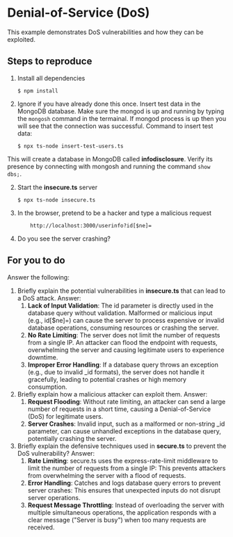 # Denial-of-Service (DoS)

This example demonstrates DoS vulnerabilities and how they can be exploited.

## Steps to reproduce

1. Install all dependencies

    `$ npm install`

2. Ignore if you have already done this once. Insert test data in the MongoDB database. Make sure the mongod is up and running by typing the `mongosh` command in the termainal. If mongod process is up then you will see that the connection was successful. Command to insert test data:

    `$ npx ts-node insert-test-users.ts`

This will create a database in MongoDB called __infodisclosure__. Verify its presence by connecting with mongosh and running the command `show dbs;`.

2. Start the **insecure.ts** server

    `$ npx ts-node insecure.ts`

3. In the browser, pretend to be a hacker and type a malicious request

    ```
        http://localhost:3000/userinfo?id[$ne]=
    ```

4. Do you see the server crashing?

## For you to do

Answer the following:

1. Briefly explain the potential vulnerabilities in **insecure.ts** that can lead to a DoS attack.
    Answer: 
    1. **Lack of Input Validation**:
    The id parameter is directly used in the database query without validation.
    Malformed or malicious input (e.g., id[$ne]=) can cause the server to process expensive or invalid database operations, consuming resources or crashing the server.
    3. **No Rate Limiting**:
    The server does not limit the number of requests from a single IP. An attacker can flood the endpoint with requests, overwhelming the server and causing legitimate users to experience downtime.
    4. **Improper Error Handling**:
    If a database query throws an exception (e.g., due to invalid _id formats), the server does not handle it gracefully, leading to potential crashes or high memory consumption.
2. Briefly explain how a malicious attacker can exploit them.
    Answer:
    1. **Request Flooding**:
    Without rate limiting, an attacker can send a large number of requests in a short time, causing a Denial-of-Service (DoS) for legitimate users.
    2. **Server Crashes**:
    Invalid input, such as a malformed or non-string _id parameter, can cause unhandled exceptions in the database query, potentially crashing the server. 
3. Briefly explain the defensive techniques used in **secure.ts** to prevent the DoS vulnerability?
    Answer:
    1. **Rate Limiting**:
    secure.ts uses the express-rate-limit middleware to limit the number of requests from a single IP:
    This prevents attackers from overwhelming the server with a flood of requests.
    2. **Error Handling**:
    Catches and logs database query errors to prevent server crashes:
    This ensures that unexpected inputs do not disrupt server operations.
    3. **Request Message Throttling**:
    Instead of overloading the server with multiple simultaneous operations, the application responds with a clear message ("Server is busy") when too many requests are received.